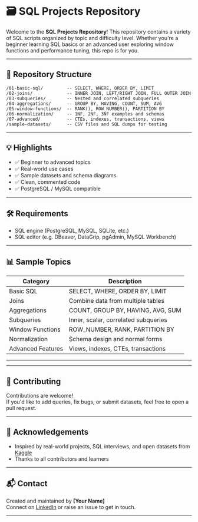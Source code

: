 # 🗃️ SQL Projects Repository

Welcome to the **SQL Projects Repository**! This repository contains a variety of SQL scripts organized by topic and difficulty level. Whether you're a beginner learning SQL basics or an advanced user exploring window functions and performance tuning, this repo is for you.

---

## 📁 Repository Structure

```
/01-basic-sql/         -- SELECT, WHERE, ORDER BY, LIMIT  
/02-joins/             -- INNER JOIN, LEFT/RIGHT JOIN, FULL OUTER JOIN  
/03-subqueries/        -- Nested and correlated subqueries  
/04-aggregations/      -- GROUP BY, HAVING, COUNT, SUM, AVG  
/05-window-functions/  -- RANK(), ROW_NUMBER(), PARTITION BY  
/06-normalization/     -- 1NF, 2NF, 3NF examples and schemas  
/07-advanced/          -- CTEs, indexes, transactions, views  
/sample-datasets/      -- CSV files and SQL dumps for testing  
```

---

## 💡 Highlights

- ✅ Beginner to advanced topics  
- ✅ Real-world use cases  
- ✅ Sample datasets and schema diagrams  
- ✅ Clean, commented code  
- ✅ PostgreSQL / MySQL compatible  

---

## 🛠️ Requirements

- SQL engine (PostgreSQL, MySQL, SQLite, etc.)  
- SQL editor (e.g. DBeaver, DataGrip, pgAdmin, MySQL Workbench)

---


## 📊 Sample Topics

| Category            | Description                            |
|---------------------|----------------------------------------|
| Basic SQL           | SELECT, WHERE, ORDER BY, LIMIT         |
| Joins               | Combine data from multiple tables       |
| Aggregations        | COUNT, GROUP BY, HAVING, AVG, SUM      |
| Subqueries          | Inner, scalar, correlated subqueries   |
| Window Functions    | ROW_NUMBER, RANK, PARTITION BY         |
| Normalization       | Schema design and normal forms         |
| Advanced Features   | Views, indexes, CTEs, transactions     |

---


---

## 🤝 Contributing

Contributions are welcome!  
If you'd like to add queries, fix bugs, or submit datasets, feel free to open a pull request.

---



## 🙌 Acknowledgements

- Inspired by real-world projects, SQL interviews, and open datasets from [Kaggle](https://www.kaggle.com/)
- Thanks to all contributors and learners

---

## 📬 Contact

Created and maintained by **[Your Name]**  
Connect on [LinkedIn](https://www.linkedin.com/in/yourprofile/) or raise an issue to get in touch.

---
